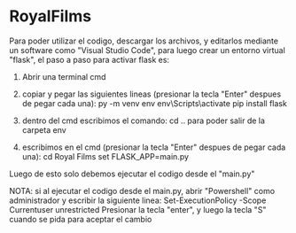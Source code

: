 # RoyalFilms
Para poder utilizar el codigo, descargar los archivos, y editarlos mediante un software como "Visual Studio Code", para luego crear un entorno virtual "flask", el paso a paso para activar flask es:
1. Abrir una terminal cmd

2. copiar y pegar las siguientes lineas (presionar la tecla "Enter" despues de pegar cada una):
py -m venv env
env\Scripts\activate
pip install flask

3. dentro del cmd escribimos el comando:
cd ..
para poder salir de la carpeta env

4. escribimos en el cmd (presionar la tecla "Enter" despues de pegar cada una):
cd Royal Films
set FLASK_APP=main.py

Luego de esto solo debemos ejecutar el codigo desde el "main.py"

NOTA: si al ejecutar el codigo desde el main.py, abrir "Powershell" como administrador y escribir la siguiente linea:
Set-ExecutionPolicy -Scope Currentuser unrestricted
Presionar la tecla "enter", y luego la tecla "S" cuando se pida para aceptar el cambio
